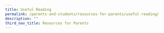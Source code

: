 ```yaml
---
title: Useful Reading
permalink: /parents-and-students/resources-for-parents/useful-reading/
description: ""
third_nav_title: Resources for Parents
---
```

